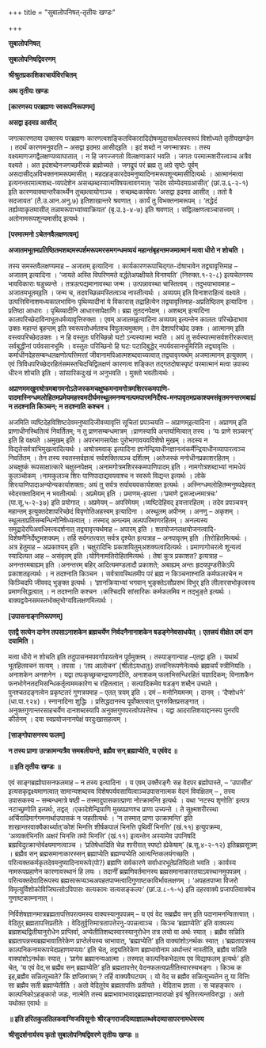 +++
title = "सुबालोपनिषत्-तृतीयः खण्डः"

+++


**सुबालोपनिषत्**

**सुबालोपनिषद्विवरणम्**

**श्रीश्रुतप्रकाशिकाचार्यविरचितम्**

**अथ तृतीयः खण्डः**

**\[कारणस्य परब्रह्मणः स्वरूपनिरूपणम्\]**

**असद्वा इदमग्र आसीत्**

जगत्कारणतया उक्तस्य परब्रह्मणः कारणत्वशङ्कितविकारादिदोषव्युदासार्थंतत्स्वरूपं विशोध्यते तृतीयखण्डेन । तदर्थं कारणमनुवदति – असद्वा इदमग्र आसीद्इति । इदं शब्दो न जगन्मात्रपरः । तस्य वक्ष्यमाणजगद्वैलक्षण्यव्याघातात् । न हि जगज्जगतो विलक्षणाकारं भवति । जगतः परमात्मशरीरत्वञ्च अत्रैव वक्ष्यते । अत इदंशब्देनजगच्छरीरकं ब्रह्मोच्यते । जगद्रूपं परं ब्रह्म तु अग्रे सृष्टेः पूर्वम् असदासीद्अविभक्तनामरूपमासीत् । महदहङ्कारदेवमनुष्यादिनामरूपशून्यमासीदित्यर्थः । आत्मानंमत्वा इत्यनन्तरमात्मशब्द-व्यपदेशेन असच्छब्दस्यात्मविषयत्वावगमात्ः ‘सदेव सोम्येदमग्रआसीत्’ (छां.उ.६-२-१) इति कारणवाक्यान्तरैकार्थ्येन तुच्छत्वायोगाञ्च । सच्छब्दःकार्यपरः ‘असद्वा इदमग्र आसीत् । ततो वै सदजायत’ (तै.उ.आन.अनु.७) इतिशाखान्तरे श्रवणात् । कार्यं तु विभक्तनामरूपम् । ‘तद्धेदं तर्ह्यव्याकृतमासीत् तन्नामरूपाभ्यांव्याक्रियत’ (बृ.उ.३-४-७) इति श्रवणात् । सद्विलक्षणत्वञ्चासत्त्वम् । अतोनामरूपशून्यमासीद् इत्यर्थः ।

**\[परमात्मनो ऽचेतनवैलक्षणत्वम्\]**

**अजातमभूतमप्रतिष्ठितमशब्दमस्पर्शमरूपमरसमगन्धमव्ययं महान्तंबृहन्तमजमात्मानं मत्वा धीरो न शोचति ।**

तस्य समस्तवैलक्षण्यमाह – अजातम् इत्यादिना । कार्यकारणरूपाचिद्गत-दोषाभावेन तद्व्यावृत्तिमाह – अजातम् इत्यादिना । ‘जायते अस्ति विपरिणमते वर्द्धतेअपक्षीयते विनश्यति’ (निरुक्त.१-२-८) इत्यचेतनस्य भावविकाराः षडुच्यन्ते । तत्रउत्पद्यमानावस्था जन्म । उत्पन्नावस्था चास्तित्वम् । तदुभयाभावमाह – अजातमभूतम्इति । जन्म च, तदवच्छिन्नमस्तित्वञ्च नास्तीत्यर्थः । अव्ययम् इति विनाशराहित्यं वक्ष्यते ।उत्पत्तिविनाशमध्यकालभाविनः पृथिव्यादीनां ये विकारास् तद्राहित्येन तद्व्यावृत्तिमाह-अप्रतिष्ठितम् इत्यादिना । प्रतिष्ठा आधारः । पृथिव्यादीनि आधारसापेक्षाणि। ब्रह्म तुतदनपेक्षम् । अशब्दम् इत्यादिना कालपरिच्छेदाविनाभूतधर्मव्यावृत्तिरुक्ता । एवम् अजातम्इत्यादिना अव्ययम् इत्यन्तेन कालतः परिच्छेदाभाव उक्तः महान्तं बृहन्तम् इति स्वरूपतोधर्मतश्च विपुलत्वमुक्तम् । तेन देशापरिच्छेद उक्तः । आत्मानम् इति वस्त्वपरिच्छेदउक्तः । न हि वस्तुतः परिच्छिन्नो घटो ऽन्यस्यात्मा भवति । अयं तु सर्वस्यात्मासर्वशरीरकत्वात् सर्वबुद्धीनां पर्यवसानभूमिः । वस्तुतः परिच्छिनो हि घटः पटादिबुद्धेर् नपर्यवसानभूमिरिति तद्व्यावृत्तिः । कर्माधीनदेहसम्बन्धलक्षणोत्पत्तिमत्तां जीवानामपिआत्मशब्दवाच्यत्वात् तद्व्यावृत्त्यर्थम् अजमात्मानम् इत्युक्तम् । एवं त्रिविधपरिच्छेदरहितंसमस्तचिदचिद्विलक्षणं कारणत्व शङ्कित तद्गतदोषास्पृष्टं परमात्मानं मत्वा उपास्य धीरःन शोचति इति । सांसारिकदुःखं न अनुभवति । मुक्तो भवतीत्यर्थः ।

**अप्राणममखुमश्रोत्रमबागमनोऽतेजस्कमचक्षुष्कमनामगोत्रमशिरस्कमपाणि-पादमास्निग्धमलोहितमप्रमेयमहस्वमदीर्घमस्थूलमनण्वनल्पमपारमनिर्देश्य-मनपावृतमप्रकाश्यमसंवृतमनन्तरमबाह्यं न तदश्नाति किञ्चन; न तदश्नाति कश्चन ।**

अजमिति व्यष्टिदेहविशिष्टदेवमनुष्यादिजीवव्यावृत्तिं सूचितां प्रपञ्चयति – अप्राणम्इत्यादिना । अप्राणम् इति प्राणाधीनस्थितित्वं निवर्तितम्; न तु प्राणसम्बन्धमात्रम् ।प्राणस्यापि अन्तर्यामित्वात् तस्य । ‘यः प्राणे सञ्चरन्’ इति हि वक्ष्यते ।अमुखम् इति । अपरभागसापेक्षः पुरोभागावयवविशेषो मुखम् । तदस्य न विद्यतेसर्वत्राभिमुखत्वादित्यर्थः । अश्रोत्रमवाक् इत्यादिना ज्ञानेन्द्रियाधीनज्ञानत्वंकर्मेन्द्रियाधीनव्यापारत्वञ्च निवर्तितम् । तेन तस्य स्वतस्सर्वज्ञत्वं सर्वशक्तित्वञ्च दर्शितम् ।अतेजस्कं मनोधीनप्रकाशरहितम् । अचक्षुष्कं रूपसाक्षात्कारे चक्षुस्नपेक्षम् ।अनामगोत्रमशिरस्कमपाणिपादम् इति । नामगोत्रशब्दाभ्यां नामधेयं कुलञ्चोकम् ।नामकुलञ्च शिरः पाणिपादाद्यवयवाश्च न स्वरूपे विद्यन्त इत्यर्थः । लोके शिरःपाणिपादाअन्योन्यकार्याशक्ताः; अयं तु सर्वत्र सर्वावयवकार्यशक्त इत्यर्थः । अस्निग्धमलोहितम्मनुष्यदेहवत् स्वेदरक्तादिमान् न भवतीत्यर्थः । अप्रमेयम् इति । प्रमाणम्-इयत्ता ।‘प्रमाणे द्वसज्दध्नमात्रचः’ (पा.सू.५-२-३७) इति प्रयोगात् । अप्रमेयम् – अपरिमेयम् ।व्यष्टिदेहिवद् इयत्तारहितम् । तदेव प्रपञ्चयन् महान्तम् इत्युक्तदेशापरिच्छेदं विवृणोतिअहस्वम् इत्यादिना । अस्थूलम् अपीनम् । अनणु – अकृशम् । स्थूलताप्रतिसम्बन्धिनोनिषेध्यत्वात् । तस्माद् अनल्यम् अल्पपरिमाणरहितम् । अनल्यस्य समुद्रादेरपिअवधिमत्त्वदर्शनात् तद्व्यावृत्त्यर्थमाह – अपारम् इति । शतयोजनलक्षयोजनत्वादि- विशेषणैनिर्देष्टुमशक्यम् । तर्हि सर्वगतत्वात् सर्वत्र दृश्येत इत्यत्राह – अनपावृतम् इति ।तिरोहितमित्यर्थः । अत्र हेतुमाह – अप्रकाश्यम् इति । चक्षुरादिभिः प्रकाशयितुम्अशक्यत्वादित्यर्थः । प्रमाणागोचरत्वे शून्यत्वं स्यादित्यत आह – असंवृतम् इति ।योगिनामतिरोहितमित्यर्थः । तेषां कुत्र प्रकाशत? इत्यत्राह – अनन्तरमबाह्यम् इति ।अनन्तरम् बहिर् आदित्यमण्डलादौ प्रकाशते; अबाह्यम् अन्तः हृदयपुण्डरीकेऽपि प्रकाशतइत्यर्थः । न तदश्नाति किञ्चन । सर्वत्रावस्थितमीप परं ब्रह्म न किञ्चनाश्नाति कर्मफलरचेन न किञ्चिदपि जीववद् भुङ्क्त इत्यर्थः । ‘ज्ञानक्रियाभ्यां भगवान् भुङ्क्तेऽसौप्रसभं विभुर् इति लीलारसभोकृत्वस्य प्रमाणसिद्धत्वात् । न तदश्नाति कश्चन ।कश्चिदपि सांसारिकः कर्मफलमिव न तद्भुङ्ते इत्यर्थः । बाक्यद्वयेनसमस्तभोक्तृभोग्यविलक्षणमित्यर्थः ।

**\[उपासनाङ्गनिरूपणम्\]**

**एतद्वै सत्येन दानेन तपसाऽनाशकेन ब्रह्मचर्येण निर्वदनैनानाशकेन षडङ्गेनेवसाधयेत् । एतत्त्रयं वीक्षेत दमं दान दयामिति ।**

मत्वा धीरो न शोचति इति तदुपासनमपवर्गापायत्वेन पूर्वमुक्तम् । तस्याङ्गान्याह –एतद्वा इति । यथार्थं भूतहितवचनं सत्यम् । तपसा । ‘तप आलोचन’ (श्रीतोऽयधातुः) तत्त्वनिरूपणेनेत्यर्थः ब्रह्मचर्यं स्त्रीनियतिः । अनाशकेन अनशनेन । यद्वा तपःकृच्छ्रचान्द्रायणादीति, अनाशकम् फलाभिसन्धिरहितं यज्ञादिकम्; विनाशकैन फनभोगेनतदभिसन्धिकर्तृत्वममकारेण च रहितत्वात् । सत्यादिकमेव षडङ्ग शब्दैन उच्यते । पुनश्चतदङ्गत्वेन प्रकृष्टतरं गुणत्रयमाह – एतत् त्रयम् इति । दमं – मनोनियमनम् । दानम् । ‘दैप्शोधने’ (धा.पा.९२४) । स्नानादिना शुद्धिः । प्रसिद्धदानस्य पूर्वोक्तत्वात् पुनरुक्तिप्रसङ्गात् ।अनुक्तगुणान्तरसाहचर्येण दानशब्दस्यापि अनुक्तगुणपरत्वोपपत्तेश्च । यद्वा आदरातिशयाद्दानस्य पुनरपि कीर्तनम् । दया स्वप्रयोजनानपेक्षं परदुःखासहत्वम् ।

**\[साङ्गोपासनस्य फलम्\]**

**न तस्य प्राणा उत्क्रामन्यत्रैव समबलीयन्ते, ब्रह्मैव सन् ब्रह्माप्येति, य एवंवेद ॥**

**॥ इति तृतीयः खण्डः ॥**

एवं साङ्गब्रह्मोपासनफलमाह – न तस्य इत्यादिना । य एवम् उक्तैरङ्गैः सह वेदपर ब्रह्मोपास्ते, – ‘उपासीत’ इत्यसकृद्वक्ष्यमाणत्वात् सामान्यशब्दस्य विशेषपर्यवसायित्वाञ्चउपासनात्मक वेदनं विवक्षितम् – , तस्य उपासकस्य – सम्बन्धमात्रे षष्ठी – तस्मादुपासकात्प्राणा नोत्क्रामन्ति इत्यर्थः । यथा ‘नटस्य शृणोति’ इत्यत्र नटाच्छ्रणोति इत्यर्थः, तद्वत् ।एकादेशेन्द्रियाणि मुख्यप्राणश्च प्राणा उच्यन्ते । ते सूक्ष्मशरीरस्था अर्चिरादिमार्गगमनार्थाउपासकं न जहतीत्यर्थः । ‘न तस्मात् प्राणा उत्क्रामन्ति’ इति शाखान्तरवाक्यैकार्थ्यात्‘कोशं भिनत्ति शीर्षकपालं भिनत्ति पृथिवीं भिनत्ति’ (खं.११) इत्युपक्रम्य, ‘अव्यक्तंभिनत्ति अक्षरं भिनत्ति तमो भिनत्ति’ (खं.११) इत्यन्तेन अस्यामेव उपनिषदि ब्रह्मविदुत्क्रान्तेर्वक्ष्यमाणत्वाञ्च । ‘प्रतिषेधादिति चेन्न शारीरात् स्पष्टो ह्येकेषाम्’ (ब्र.सू.४-२-१२) इतिब्रह्मसूत्रम् । ब्रह्मैव सन् ब्रह्मसमानाकारस्सन् ब्रह्माप्येति ब्रह्मण्यप्येति आत्यन्तिकलयंगच्छति । परित्यक्तकर्मकृतदेवमनुष्यादिनामरूपे(पो?) ब्रह्मणि सर्वकारणे सर्वाधारभूतेप्रतिष्ठितो भवति । कार्यस्य नामरूपप्रहाणेन कारणावस्थानं हि लयः । तदानीं ब्रह्मणिवर्तमानस्य ब्रह्मसमानाकारतयाऽवस्थानमुपपन्नम् । परित्यक्तदेवादिरूपस्य ब्रह्मसारूप्यञ्चअपहतपाप्मत्वादिगुणाष्टकाविर्भावलक्षणम् । ‘अपहतपाप्मा विजरो विमृत्युर्विशोकोविजिघत्सोऽपिपासः सत्यकामः सत्यसङ्कल्पः’ (छां.उ.८-१-५) इति दहरवाक्ये प्रजापतिवाक्येच गुणाष्टकाम्नानात् ।

निर्विशेषज्ञानमात्रब्रह्मतापत्तिपरत्वमस्य वाक्यस्यानुपपन्नम् – य एवं वेद सब्रह्मैव सन् इति पदानामनन्वितत्त्वात् । वेदितुर् ब्रह्मतापत्तिप्रतीतेः । वेदितुर्वृत्तिमात्रतापत्तेरनु-पपन्नत्वाञ्च । किञ्च ‘ब्रह्माप्येति’ इति वाक्यस्य ब्रह्मशब्दद्वितीयानुरोधेन प्राप्तिर्वा, अप्येतीतिशब्दस्वारस्यानुरोधेन तत्र लयो वा अर्थः स्यात् । ब्रह्मैव सन्निति ब्रह्मतापन्नस्यब्रह्मभावातिरेकेण प्राप्तेर्लयस्य चाभावात्, ‘ब्रह्माप्येति’ इति वाक्यांशोऽनर्थकः स्यात् ।‘ब्रह्मतापत्रस्य काल्पनिकनामरूपभेदप्रहाणमप्ययः’ इति चेत्, तद्व्यतिरेकेण ब्रह्मभावोनाम अर्थान्तरं नास्तीति, ब्रह्मैव सन्निति वाक्यांशोऽनर्थकः स्यात् । ‘प्रागेव ब्रह्मानन्यआत्मा । तस्मात् काल्पनिकभेदलय एव विद्याफलम् इत्यर्थः’ इति चेत्, ‘य एवं वेद,स ब्रह्मैव सन् ब्रह्माप्येति’ इति ब्रह्मतापत्तेर् वेदनफलत्वप्रतीतिस्वारस्यभङ्गः । किञ्च क इह,ब्रह्मैव सन्नित्युच्यते? किं ज्ञप्तिमात्रम् ? तर्हि वाक्यवैघट्यम् । यो वेद स ब्रह्मैव सन्नित्युच्यतेन तु या वित्तिः सा ब्रह्मैव सती ब्रह्माप्येतीति । अतो वेदितुरेव ब्रह्मतापत्तिः प्रतीयते । वेदिताच ज्ञाता । स चाहङ्कारः । काल्पनिकोऽहङ्कारो जडः, नात्मेति तस्य ब्रह्मभावाभावाद्ब्रह्माज्ञानवादपक्षे इयं श्रुतिरत्यन्तविरुद्धा । अतो यथोक्त एवार्थः ॥

**॥ इति हरितकुलतिलकवाग्विजयिसूनोः श्रीरङ्गराजदिव्याज्ञालब्धवेदव्यासापरनामधेयस्य**

**श्रीसुदर्शनार्यस्य कृतो सुबालोपनिषद्विवरणे तृतीयः खण्डः ॥**

